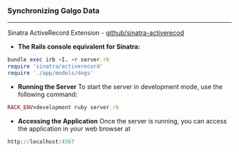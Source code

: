 ### Synchronizing Galgo Data
---

Sinatra ActiveRecord Extension - [github/sinatra-activerecod](https://github.com/sinatra-activerecord/sinatra-activerecord)

- **The Rails console equivalent for Sinatra:**

```ruby
bundle exec irb -I. -r server.rb
require 'sinatra/activerecord'
require './app/models/dogs'
```

- **Running the Server**
To start the server in development mode, use the following command:

```ruby
RACK_ENV=development ruby server.rb
```

- **Accessing the Application**
Once the server is running, you can access the application in your web browser at

```ruby
http://localhost:4567
```

